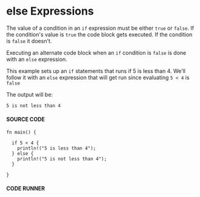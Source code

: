 # else Expressions

The value of a condition in an `if` expression
must be either `true` or `false`. If the
condition's value is `true` the code block
gets executed. If the condition is `false`
it doesn't.

Executing an alternate code block when an `if`
condition is `false` is done with an `else`
expression.

This example sets up an `if` statements that
runs if 5 is less than 4. We'll follow it with
an `else` expression that will get run since
evaluating `5 < 4` is `false`

The output will be:

```txt
5 is not less than 4
```

#### SOURCE CODE

```rust, noplayground, EXAMPLE1
fn main() {

  if 5 < 4 {
    println!("5 is less than 4");
  } else {
    println!("5 is not less than 4");
  }

}
```

#### CODE RUNNER

```rust, editable, CODE1

```
